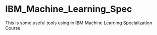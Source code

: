 # IBM_Machine_Learning_Spec
This is some useful tools using in IBM Machine Learning Specialization Course
